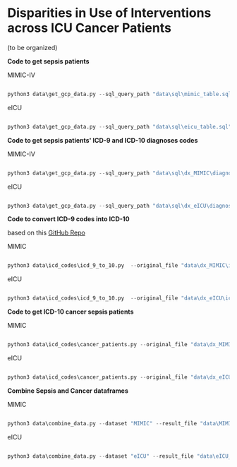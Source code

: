 # Disparities in Use of Interventions across ICU Cancer Patients


(to be organized)

**Code to get sepsis patients**

MIMIC-IV

```py

python3 data\get_gcp_data.py --sql_query_path "data\sql\mimic_table.sql" --destination_path "data\sepsis_MIMIC\sepsis_all.csv"

```

eICU

```py

python3 data\get_gcp_data.py --sql_query_path "data\sql\eicu_table.sql" --destination_path "data\sepsis_eICU\sepsis_all.csv"

```



**Code to get sepsis patients' ICD-9 and ICD-10 diagnoses codes**

MIMIC-IV

```py

python3 data\get_gcp_data.py --sql_query_path "data\sql\dx_MIMIC\diagnoses.sql" --destination_path "data\dx_MIMIC\icd_9_and_10.csv"

```

eICU

```py

python3 data\get_gcp_data.py --sql_query_path "data\sql\dx_eICU\diagnoses.sql" --destination_path "data\dx_eICU\icd_9_and_10.csv"

```


**Code to convert ICD-9 codes into ICD-10**

based on this [GitHub Repo](https://github.com/AtlasCUMC/ICD10-ICD9-codes-conversion)

MIMIC

```py

python3 data\icd_codes\icd_9_to_10.py  --original_file "data\dx_MIMIC\icd_9_and_10.csv" --result_file "data\dx_MIMIC\icd_10_only.csv" --dataset "MIMIC"

```

eICU

```py

python3 data\icd_codes\icd_9_to_10.py  --original_file "data\dx_eICU\icd_9_and_10.csv" --result_file "data\dx_eICU\icd_10_only.csv" --dataset "eICU"

```

**Code to get ICD-10 cancer sepsis patients**

MIMIC

```py

python3 data\icd_codes\cancer_patients.py --original_file "data\dx_MIMIC\icd_10_only.csv" --result_file "data\dx_MIMIC\sepsis_cancer_only.csv" --dataset "MIMIC"

```

eICU

```py

python3 data\icd_codes\cancer_patients.py --original_file "data\dx_eICU\icd_10_only.csv" --result_file "data\dx_eICU\sepsis_cancer_only.csv" --dataset "eICU"

```


**Combine Sepsis and Cancer dataframes**

MIMIC

```py

python3 data\combine_data.py --dataset "MIMIC" --result_file "data\MIMIC_table.csv"

```

eICU

```py

python3 data\combine_data.py --dataset "eICU" --result_file "data\eICU_table.csv"

```